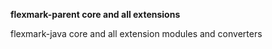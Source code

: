 **flexmark-parent core and all extensions**

flexmark-java core and all extension modules and converters

